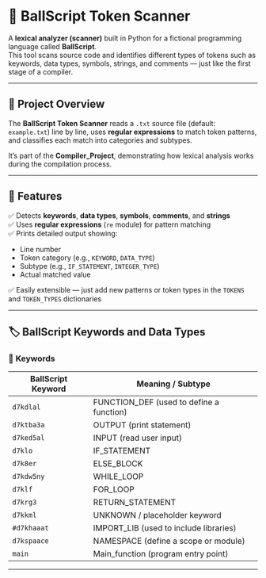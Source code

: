 # 🏀 BallScript Token Scanner

A **lexical analyzer (scanner)** built in Python for a fictional programming language called **BallScript**.  
This tool scans source code and identifies different types of tokens such as keywords, data types, symbols, strings, and comments — just like the first stage of a compiler.

---

## 🚀 Project Overview

The **BallScript Token Scanner** reads a `.txt` source file (default: `example.txt`) line by line, uses **regular expressions** to match token patterns, and classifies each match into categories and subtypes.

It’s part of the **Compiler_Project**, demonstrating how lexical analysis works during the compilation process.

---

## 🧠 Features

✅ Detects **keywords**, **data types**, **symbols**, **comments**, and **strings**  
✅ Uses **regular expressions** (`re` module) for pattern matching  
✅ Prints detailed output showing:
- Line number  
- Token category (e.g., `KEYWORD`, `DATA_TYPE`)  
- Subtype (e.g., `IF_STATEMENT`, `INTEGER_TYPE`)  
- Actual matched value  

✅ Easily extensible — just add new patterns or token types in the `TOKENS` and `TOKEN_TYPES` dictionaries  

---

## 🏷️ BallScript Keywords and Data Types

### 🔑 **Keywords**

| BallScript Keyword | Meaning / Subtype |
|--------------------|-------------------|
| `d7kdlal`          | FUNCTION_DEF (used to define a function) |
| `d7ktba3a`         | OUTPUT (print statement) |
| `d7ked5al`         | INPUT (read user input) |
| `d7klo`            | IF_STATEMENT |
| `d7k8er`           | ELSE_BLOCK |
| `d7kdw5ny`         | WHILE_LOOP |
| `d7klf`            | FOR_LOOP |
| `d7krg3`           | RETURN_STATEMENT |
| `d7kkml`           | UNKNOWN / placeholder keyword |
| `#d7khaaat`        | IMPORT_LIB (used to include libraries) |
| `d7kspaace`        | NAMESPACE (define a scope or module) |
| `main`             | Main_function (program entry point) |

---

###
